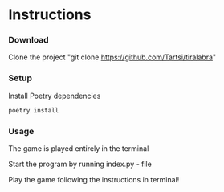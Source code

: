 # Instructions

### Download

Clone the project "git clone https://github.com/Tartsi/tiralabra"

### Setup

Install Poetry dependencies

```bash
poetry install
```

### Usage

The game is played entirely in the terminal

Start the program by running index.py - file

Play the game following the instructions in terminal!